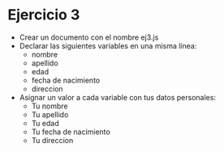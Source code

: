 # Ejercicio 3

- Crear un documento con el nombre ej3.js
- Declarar las siguientes variables en una misma línea:
  - nombre
  - apellido
  - edad
  - fecha de nacimiento
  - direccion
- Asignar un valor a cada variable con tus datos personales:
  - Tu nombre
  - Tu apellido
  - Tu edad
  - Tu fecha de nacimiento
  - Tu direccion
